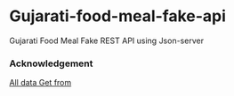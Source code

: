 # Gujarati-food-meal-fake-api
Gujarati Food Meal Fake REST API using Json-server



### Acknowledgement

[All data Get from](https://www.vegrecipesofindia.com/recipes/gujarati-recipes/)


